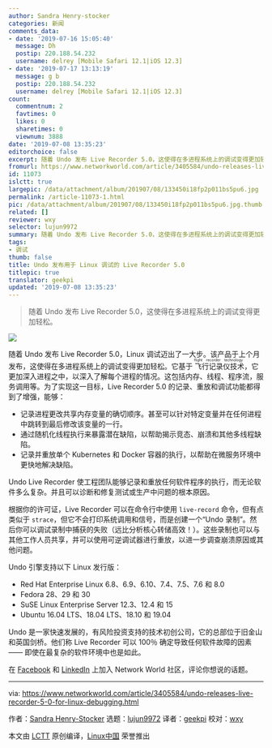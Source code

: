 ```yaml
---
author: Sandra Henry-stocker
categories: 新闻
comments_data:
- date: '2019-07-16 15:05:40'
  message: Dh
  postip: 220.188.54.232
  username: delrey [Mobile Safari 12.1|iOS 12.3]
- date: '2019-07-17 13:13:19'
  message: g b
  postip: 220.188.54.232
  username: delrey [Mobile Safari 12.1|iOS 12.3]
count:
  commentnum: 2
  favtimes: 0
  likes: 0
  sharetimes: 0
  viewnum: 3888
date: '2019-07-08 13:35:23'
editorchoice: false
excerpt: 随着 Undo 发布 Live Recorder 5.0，这使得在多进程系统上的调试变得更加轻松。
fromurl: https://www.networkworld.com/article/3405584/undo-releases-live-recorder-5-0-for-linux-debugging.html
id: 11073
islctt: true
largepic: /data/attachment/album/201907/08/133450i18fp2p011bs5pu6.jpg
permalink: /article-11073-1.html
pic: /data/attachment/album/201907/08/133450i18fp2p011bs5pu6.jpg.thumb.jpg
related: []
reviewer: wxy
selector: lujun9972
summary: 随着 Undo 发布 Live Recorder 5.0，这使得在多进程系统上的调试变得更加轻松。
tags:
- 调试
thumb: false
title: Undo 发布用于 Linux 调试的 Live Recorder 5.0
titlepic: true
translator: geekpi
updated: '2019-07-08 13:35:23'
---
```



> 
> 随着 Undo 发布 Live Recorder 5.0，这使得在多进程系统上的调试变得更加轻松。
> 
> 
> 


![](/data/attachment/album/201907/08/133450i18fp2p011bs5pu6.jpg)


随着 Undo 发布 Live Recorder 5.0，Linux 调试迈出了一大步。该产品于上个月发布，这使得在多进程系统上的调试变得更加轻松。它基于<ruby> 飞行记录仪技术 <rt>  flight recorder technology </rt></ruby>，它更加深入进程之中，以深入了解每个进程的情况。这包括内存、线程、程序流，服务调用等。为了实现这一目标，Live Recorder 5.0 的记录、重放和调试功能都得到了增强，能够：


* 记录进程更改共享内存变量的确切顺序。甚至可以针对特定变量并在任何进程中跳转到最后修改该变量的一行。
* 通过随机化线程执行来暴露潜在缺陷，以帮助揭示竞态、崩溃和其他多线程缺陷。
* 记录并重放单个 Kubernetes 和 Docker 容器的执行，以帮助在微服务环境中更快地解决缺陷。


Undo Live Recorder 使工程团队能够记录和重放任何软件程序的执行，而无论软件多么复杂。并且可以诊断和修复测试或生产中问题的根本原因。


根据你的许可证，Live Recorder 可以在命令行中使用 `live-record` 命令，但有点类似于 `strace`，但它不会打印系统调用和信号，而是创建一个“Undo 录制”。然后你可以调试录制中捕获的失败（远比分析核心转储高效！）。这些录制也可以与其他工作人员共享，并可以使用可逆调试器进行重放，以进一步调查崩溃原因或其他问题。


Undo 引擎支持以下 Linux 发行版：


* Red Hat Enterprise Linux 6.8、6.9、6.10、7.4、7.5、7.6 和 8.0
* Fedora 28、29 和 30
* SuSE Linux Enterprise Server 12.3、12.4 和 15
* Ubuntu 16.04 LTS、18.04 LTS、18.10 和 19.04


Undo 是一家快速发展的，有风险投资支持的技术初创公司，它的总部位于旧金山和英国剑桥。他们称 Live Recorder 可以 100％ 确定导致任何软件故障的因素 —— 即使在最复杂的软件环境中也是如此。


在 [Facebook](https://www.facebook.com/NetworkWorld/) 和 [LinkedIn](https://www.linkedin.com/company/network-world) 上加入 Network World 社区，评论你想说的话题。




---


via: <https://www.networkworld.com/article/3405584/undo-releases-live-recorder-5-0-for-linux-debugging.html>


作者：[Sandra Henry-Stocker](https://www.networkworld.com/author/Sandra-Henry_Stocker/) 选题：[lujun9972](https://github.com/lujun9972) 译者：[geekpi](https://github.com/geekpi) 校对：[wxy](https://github.com/wxy)


本文由 [LCTT](https://github.com/LCTT/TranslateProject) 原创编译，[Linux中国](https://linux.cn/) 荣誉推出